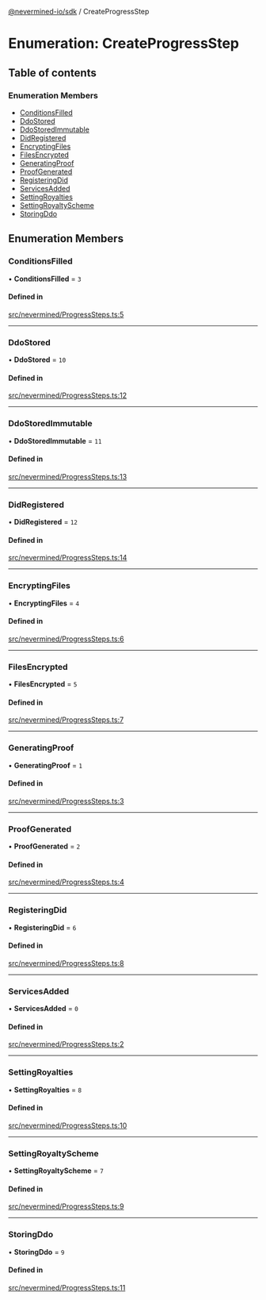 [@nevermined-io/sdk](../code-reference.md) / CreateProgressStep

# Enumeration: CreateProgressStep

## Table of contents

### Enumeration Members

- [ConditionsFilled](CreateProgressStep.md#conditionsfilled)
- [DdoStored](CreateProgressStep.md#ddostored)
- [DdoStoredImmutable](CreateProgressStep.md#ddostoredimmutable)
- [DidRegistered](CreateProgressStep.md#didregistered)
- [EncryptingFiles](CreateProgressStep.md#encryptingfiles)
- [FilesEncrypted](CreateProgressStep.md#filesencrypted)
- [GeneratingProof](CreateProgressStep.md#generatingproof)
- [ProofGenerated](CreateProgressStep.md#proofgenerated)
- [RegisteringDid](CreateProgressStep.md#registeringdid)
- [ServicesAdded](CreateProgressStep.md#servicesadded)
- [SettingRoyalties](CreateProgressStep.md#settingroyalties)
- [SettingRoyaltyScheme](CreateProgressStep.md#settingroyaltyscheme)
- [StoringDdo](CreateProgressStep.md#storingddo)

## Enumeration Members

### ConditionsFilled

• **ConditionsFilled** = `3`

#### Defined in

[src/nevermined/ProgressSteps.ts:5](https://github.com/nevermined-io/sdk-js/blob/bb26f8ab/src/nevermined/ProgressSteps.ts#L5)

---

### DdoStored

• **DdoStored** = `10`

#### Defined in

[src/nevermined/ProgressSteps.ts:12](https://github.com/nevermined-io/sdk-js/blob/bb26f8ab/src/nevermined/ProgressSteps.ts#L12)

---

### DdoStoredImmutable

• **DdoStoredImmutable** = `11`

#### Defined in

[src/nevermined/ProgressSteps.ts:13](https://github.com/nevermined-io/sdk-js/blob/bb26f8ab/src/nevermined/ProgressSteps.ts#L13)

---

### DidRegistered

• **DidRegistered** = `12`

#### Defined in

[src/nevermined/ProgressSteps.ts:14](https://github.com/nevermined-io/sdk-js/blob/bb26f8ab/src/nevermined/ProgressSteps.ts#L14)

---

### EncryptingFiles

• **EncryptingFiles** = `4`

#### Defined in

[src/nevermined/ProgressSteps.ts:6](https://github.com/nevermined-io/sdk-js/blob/bb26f8ab/src/nevermined/ProgressSteps.ts#L6)

---

### FilesEncrypted

• **FilesEncrypted** = `5`

#### Defined in

[src/nevermined/ProgressSteps.ts:7](https://github.com/nevermined-io/sdk-js/blob/bb26f8ab/src/nevermined/ProgressSteps.ts#L7)

---

### GeneratingProof

• **GeneratingProof** = `1`

#### Defined in

[src/nevermined/ProgressSteps.ts:3](https://github.com/nevermined-io/sdk-js/blob/bb26f8ab/src/nevermined/ProgressSteps.ts#L3)

---

### ProofGenerated

• **ProofGenerated** = `2`

#### Defined in

[src/nevermined/ProgressSteps.ts:4](https://github.com/nevermined-io/sdk-js/blob/bb26f8ab/src/nevermined/ProgressSteps.ts#L4)

---

### RegisteringDid

• **RegisteringDid** = `6`

#### Defined in

[src/nevermined/ProgressSteps.ts:8](https://github.com/nevermined-io/sdk-js/blob/bb26f8ab/src/nevermined/ProgressSteps.ts#L8)

---

### ServicesAdded

• **ServicesAdded** = `0`

#### Defined in

[src/nevermined/ProgressSteps.ts:2](https://github.com/nevermined-io/sdk-js/blob/bb26f8ab/src/nevermined/ProgressSteps.ts#L2)

---

### SettingRoyalties

• **SettingRoyalties** = `8`

#### Defined in

[src/nevermined/ProgressSteps.ts:10](https://github.com/nevermined-io/sdk-js/blob/bb26f8ab/src/nevermined/ProgressSteps.ts#L10)

---

### SettingRoyaltyScheme

• **SettingRoyaltyScheme** = `7`

#### Defined in

[src/nevermined/ProgressSteps.ts:9](https://github.com/nevermined-io/sdk-js/blob/bb26f8ab/src/nevermined/ProgressSteps.ts#L9)

---

### StoringDdo

• **StoringDdo** = `9`

#### Defined in

[src/nevermined/ProgressSteps.ts:11](https://github.com/nevermined-io/sdk-js/blob/bb26f8ab/src/nevermined/ProgressSteps.ts#L11)
